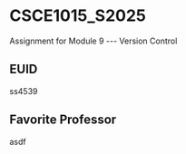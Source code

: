 # CSCE1015_S2025

Assignment for Module 9 --- Version Control

## EUID
ss4539

## Favorite Professor
asdf
